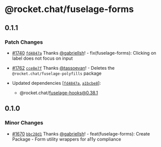 # @rocket.chat/fuselage-forms

## 0.1.1

### Patch Changes

- [#1740](https://github.com/RocketChat/fuselage/pull/1740) [`fd4847a`](https://github.com/RocketChat/fuselage/commit/fd4847a9a62b33a4c73d5b234c515ec92d9b6c27) Thanks [@gabriellsh](https://github.com/gabriellsh)! - fix(fuselage-forms): Clicking on label does not focus on input

- [#1762](https://github.com/RocketChat/fuselage/pull/1762) [`cce8e7f`](https://github.com/RocketChat/fuselage/commit/cce8e7f7ae5bb261e95936c586ac831366579b7d) Thanks [@tassoevan](https://github.com/tassoevan)! - Deletes the `@rocket.chat/fuselage-polyfills` package

- Updated dependencies [[`fd4847a`](https://github.com/RocketChat/fuselage/commit/fd4847a9a62b33a4c73d5b234c515ec92d9b6c27), [`a1bcbe8`](https://github.com/RocketChat/fuselage/commit/a1bcbe87cec75e4ad3561571e837e3bb0da28886)]:
  - @rocket.chat/fuselage-hooks@0.38.1

## 0.1.0

### Minor Changes

- [#1670](https://github.com/RocketChat/fuselage/pull/1670) [`bbc28d1`](https://github.com/RocketChat/fuselage/commit/bbc28d1fe1fea3f36acd7bcf8467ca01c7ccdcd4) Thanks [@gabriellsh](https://github.com/gabriellsh)! - feat(fuselage-forms): Create Package - Form utility wrappers for a11y compliance
